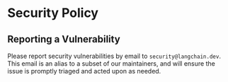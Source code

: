 # Security Policy

## Reporting a Vulnerability

Please report security vulnerabilities by email to `security@langchain.dev`.
This email is an alias to a subset of our maintainers, and will ensure the issue is promptly triaged and acted upon as needed.